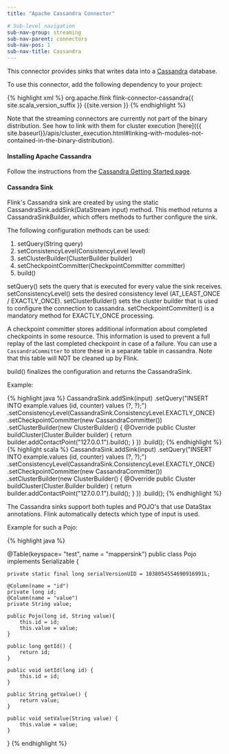 ```yaml
---
title: "Apache Cassandra Connector"

# Sub-level navigation
sub-nav-group: streaming
sub-nav-parent: connectors
sub-nav-pos: 1
sub-nav-title: Cassandra
---
```

<!--
Licensed to the Apache Software Foundation (ASF) under one
or more contributor license agreements.  See the NOTICE file
distributed with this work for additional information
regarding copyright ownership.  The ASF licenses this file
to you under the Apache License, Version 2.0 (the
"License"); you may not use this file except in compliance
with the License.  You may obtain a copy of the License at

  http://www.apache.org/licenses/LICENSE-2.0

Unless required by applicable law or agreed to in writing,
software distributed under the License is distributed on an
"AS IS" BASIS, WITHOUT WARRANTIES OR CONDITIONS OF ANY
KIND, either express or implied.  See the License for the
specific language governing permissions and limitations
under the License.
-->

This connector provides sinks that writes data into a [Cassandra](https://cassandra.apache.org/) database.

To use this connector, add the following dependency to your project:

{% highlight xml %}
<dependency>
  <groupId>org.apache.flink</groupId>
  <artifactId>flink-connector-cassandra{{ site.scala_version_suffix }}</artifactId>
  <version>{{site.version }}</version>
</dependency>
{% endhighlight %}

Note that the streaming connectors are currently not part of the binary distribution. See how to link with them for cluster execution [here]({{ site.baseurl}}/apis/cluster_execution.html#linking-with-modules-not-contained-in-the-binary-distribution).

#### Installing Apache Cassandra
Follow the instructions from the [Cassandra Getting Started page](http://wiki.apache.org/cassandra/GettingStarted).

#### Cassandra Sink

Flink's Cassandra sink are created by using the static CassandraSink.addSink(DataStream<IN> input) method.
This method returns a CassandraSinkBuilder, which offers methods to further configure the sink.

The following configuration methods can be used:

1. setQuery(String query)
2. setConsistencyLevel(ConsistencyLevel level)
3. setClusterBuilder(ClusterBuilder builder)
4. setCheckpointCommitter(CheckpointCommitter committer)
5. build()

setQuery() sets the query that is executed for every value the sink receives.
setConsistencyLevel() sets the desired consistency level (AT_LEAST_ONCE / EXACTLY_ONCE).
setClusterBuilder() sets the cluster builder that is used to configure the connection to cassandra.
setCheckpointCommitter() is a mandatory method for EXACTLY_ONCE processing.

A checkpoint committer stores additional information about completed checkpoints
in some resource. This information is used to prevent a full replay of the last
completed checkpoint in case of a failure.
You can use a `CassandraCommitter` to store these in a separate table in cassandra.
Note that this table will NOT be cleaned up by Flink.

build() finalizes the configuration and returns the CassandraSink.

Example:

<div class="codetabs" markdown="1">
<div data-lang="java" markdown="1">
{% highlight java %}
CassandraSink.addSink(input)
  .setQuery("INSERT INTO example.values (id, counter) values (?, ?);")
  .setConsistencyLevel(CassandraSink.ConsistencyLevel.EXACTLY_ONCE)
  .setCheckpointCommitter(new CassandraCommitter())
  .setClusterBuilder(new ClusterBuilder() {
    @Override
    public Cluster buildCluster(Cluster.Builder builder) {
      return builder.addContactPoint("127.0.0.1").build();
    }
  })
  .build();
{% endhighlight %}
</div>
<div data-lang="scala" markdown="1">
{% highlight scala %}
CassandraSink.addSink(input)
  .setQuery("INSERT INTO example.values (id, counter) values (?, ?);")
  .setConsistencyLevel(CassandraSink.ConsistencyLevel.EXACTLY_ONCE)
  .setCheckpointCommitter(new CassandraCommitter())
  .setClusterBuilder(new ClusterBuilder() {
    @Override
    public Cluster buildCluster(Cluster.Builder builder) {
      return builder.addContactPoint("127.0.0.1").build();
    }
  })
  .build();
{% endhighlight %}

The Cassandra sinks support both tuples and POJO's that use DataStax annotations.
Flink automatically detects which type of input is used.

Example for such a Pojo:

<div class="codetabs" markdown="1">
<div data-lang="java" markdown="1">
{% highlight java %}

@Table(keyspace= "test", name = "mappersink")
public class Pojo implements Serializable {

	private static final long serialVersionUID = 1038054554690916991L;

	@Column(name = "id")
	private long id;
	@Column(name = "value")
	private String value;

	public Pojo(long id, String value){
		this.id = id;
		this.value = value;
	}

	public long getId() {
		return id;
	}

	public void setId(long id) {
		this.id = id;
	}

	public String getValue() {
		return value;
	}

	public void setValue(String value) {
		this.value = value;
	}
}
{% endhighlight %}
</div>
</div>
